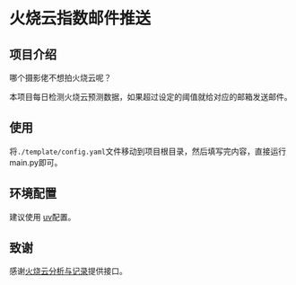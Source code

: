 # 火烧云指数邮件推送

## 项目介绍

哪个摄影佬不想拍火烧云呢？

本项目每日检测火烧云预测数据，如果超过设定的阈值就给对应的邮箱发送邮件。

## 使用

将`./template/config.yaml`文件移动到项目根目录，然后填写完内容，直接运行main.py即可。

## 环境配置

建议使用 [uv](https://docs.astral.sh/uv/)配置。

## 致谢

感谢[火烧云分析与记录](https://sunsetbot.top/)提供接口。
